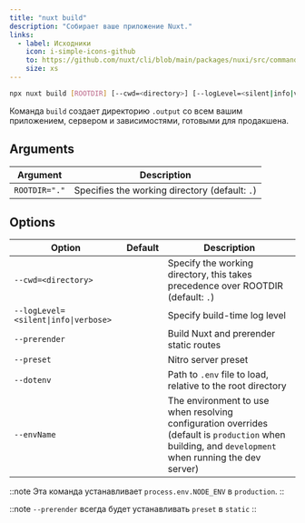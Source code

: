 ```yaml
---
title: "nuxt build"
description: "Собирает ваше приложение Nuxt."
links:
  - label: Исходники
    icon: i-simple-icons-github
    to: https://github.com/nuxt/cli/blob/main/packages/nuxi/src/commands/build.ts
    size: xs
---
```


<!--build-cmd-->
```bash [Terminal]
npx nuxt build [ROOTDIR] [--cwd=<directory>] [--logLevel=<silent|info|verbose>] [--prerender] [--preset] [--dotenv] [--envName]
```
<!--/build-cmd-->

Команда `build` создает директорию `.output` со всем вашим приложением, сервером и зависимостями, готовыми для продакшена.

## Arguments

<!--build-args-->
Argument | Description
--- | ---
`ROOTDIR="."` | Specifies the working directory (default: `.`)
<!--/build-args-->

## Options

<!--build-opts-->
Option | Default | Description
--- | --- | ---
`--cwd=<directory>` |  | Specify the working directory, this takes precedence over ROOTDIR (default: `.`)
`--logLevel=<silent\|info\|verbose>` |  | Specify build-time log level
`--prerender` |  | Build Nuxt and prerender static routes
`--preset` |  | Nitro server preset
`--dotenv` |  | Path to `.env` file to load, relative to the root directory
`--envName` |  | The environment to use when resolving configuration overrides (default is `production` when building, and `development` when running the dev server)
<!--/build-opts-->

::note
Эта команда устанавливает `process.env.NODE_ENV` в `production`.
::

::note
`--prerender` всегда будет устанавливать `preset` в `static`
::

